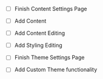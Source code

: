 - [ ] Finish Content Settings Page
- [ ] Add Content
- [ ] Add Content Editing
- [ ] Add Styling Editing

- [ ] Finish Theme Settings Page
- [ ] Add Custom Theme functionality